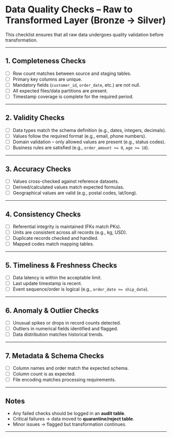 # Data Quality Checks – Raw to Transformed Layer (Bronze → Silver)

This checklist ensures that all raw data undergoes quality validation before transformation.

---

## 1. Completeness Checks
- [ ] Row count matches between source and staging tables.
- [ ] Primary key columns are unique.
- [ ] Mandatory fields (`customer_id`, `order_date`, etc.) are not null.
- [ ] All expected files/data partitions are present.
- [ ] Timestamp coverage is complete for the required period.

---

## 2. Validity Checks
- [ ] Data types match the schema definition (e.g., dates, integers, decimals).
- [ ] Values follow the required format (e.g., email, phone numbers).
- [ ] Domain validation – only allowed values are present (e.g., status codes).
- [ ] Business rules are satisfied (e.g., `order_amount >= 0`, `age >= 18`).

---

## 3. Accuracy Checks
- [ ] Values cross-checked against reference datasets.
- [ ] Derived/calculated values match expected formulas.
- [ ] Geographical values are valid (e.g., postal codes, lat/long).

---

## 4. Consistency Checks
- [ ] Referential integrity is maintained (FKs match PKs).
- [ ] Units are consistent across all records (e.g., kg, USD).
- [ ] Duplicate records checked and handled.
- [ ] Mapped codes match mapping tables.

---

## 5. Timeliness & Freshness Checks
- [ ] Data latency is within the acceptable limit.
- [ ] Last update timestamp is recent.
- [ ] Event sequence/order is logical (e.g., `order_date <= ship_date`).

---

## 6. Anomaly & Outlier Checks
- [ ] Unusual spikes or drops in record counts detected.
- [ ] Outliers in numerical fields identified and flagged.
- [ ] Data distribution matches historical trends.

---

## 7. Metadata & Schema Checks
- [ ] Column names and order match the expected schema.
- [ ] Column count is as expected.
- [ ] File encoding matches processing requirements.

---

## Notes
- Any failed checks should be logged in an **audit table**.
- Critical failures → data moved to **quarantine/reject table**.
- Minor issues → flagged but transformation continues.

---
